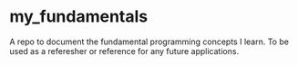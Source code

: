 # my_fundamentals
A repo to document the fundamental programming concepts I learn. To be used as a referesher or reference for any future applications.
